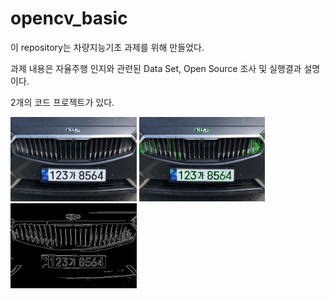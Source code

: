 # opencv_basic

이 repository는 차량지능기초 과제를 위해 만들었다.

과제 내용은 자율주행 인지와 관련된 Data Set, Open Source 조사 및 실행결과 설명이다.

2개의 코드 프로젝트가 있다.

<img src="/project1/unnamed.jpg" width="40%" height="30%" title="px(픽셀) 크기 설정" alt="RubberDuck"></img>
<img src="/project1/snake.jpg" width="40%" height="30%" title="px(픽셀) 크기 설정" alt="RubberDuck"></img>
<img src="/project1/canny.jpg" width="40%" height="30%" title="px(픽셀) 크기 설정" alt="RubberDuck"></img>
